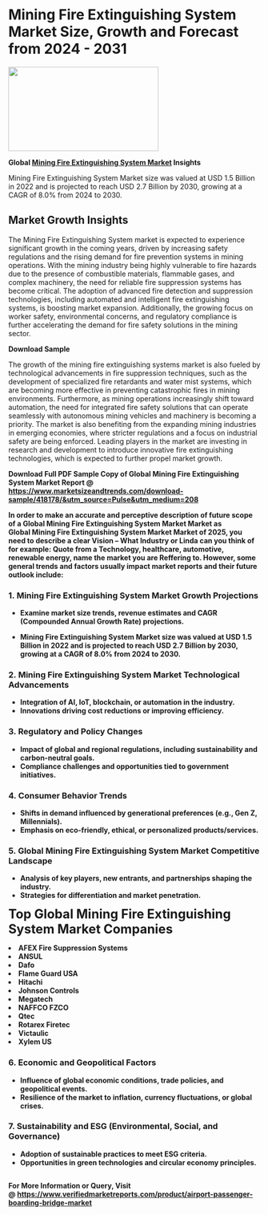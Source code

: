 <H1>Mining Fire Extinguishing System Market Size, Growth and Forecast from 2024 - 2031</H1><img class="aligncenter size-medium wp-image-584254" src="https://thirdeyenews.in/wp-content/uploads/2024/09/Global-Market-Research-300x168.jpeg" alt="" width="300" height="168" /><p><strong>Global&nbsp;<a href="https://www.marketsizeandtrends.com/download-sample/418178/&amp;utm_source=Pulse&amp;utm_medium=208">Mining Fire Extinguishing System Market</a> Insights</strong></p><p>Mining Fire Extinguishing System Market size was valued at USD 1.5 Billion in 2022 and is projected to reach USD 2.7 Billion by 2030, growing at a CAGR of 8.0% from 2024 to 2030.</p><p><h2>Market Growth Insights</h2> <p>The Mining Fire Extinguishing System market is expected to experience significant growth in the coming years, driven by increasing safety regulations and the rising demand for fire prevention systems in mining operations. With the mining industry being highly vulnerable to fire hazards due to the presence of combustible materials, flammable gases, and complex machinery, the need for reliable fire suppression systems has become critical. The adoption of advanced fire detection and suppression technologies, including automated and intelligent fire extinguishing systems, is boosting market expansion. Additionally, the growing focus on worker safety, environmental concerns, and regulatory compliance is further accelerating the demand for fire safety solutions in the mining sector.</p> <p><strong>Download Sample</strong></p> <p>The growth of the mining fire extinguishing systems market is also fueled by technological advancements in fire suppression techniques, such as the development of specialized fire retardants and water mist systems, which are becoming more effective in preventing catastrophic fires in mining environments. Furthermore, as mining operations increasingly shift toward automation, the need for integrated fire safety solutions that can operate seamlessly with autonomous mining vehicles and machinery is becoming a priority. The market is also benefiting from the expanding mining industries in emerging economies, where stricter regulations and a focus on industrial safety are being enforced. Leading players in the market are investing in research and development to introduce innovative fire extinguishing technologies, which is expected to further propel market growth. <p><strong></p><p><span class=""><strong>Download Full PDF Sample Copy of Global Mining Fire Extinguishing System Market Report</strong> @ <a href="https://www.marketsizeandtrends.com/download-sample/418178/&amp;utm_source=Pulse&amp;utm_medium=208" target="_blank">https://www.marketsizeandtrends.com/download-sample/418178/&amp;utm_source=Pulse&amp;utm_medium=208</a></span></p><p>In order to make an accurate and perceptive description of future scope of a Global&nbsp;Mining Fire Extinguishing System Market Market as Global&nbsp;Mining Fire Extinguishing System Market Market of 2025, you need to describe a clear Vision &ndash; What Industry or Linda can you think of for example: Quote from a Technology, healthcare, automotive, renewable energy, name the market you are Reffering to. However, some general trends and factors usually impact market reports and their future outlook include:</p><h3>1.&nbsp;<strong>Mining Fire Extinguishing System Market Growth Projections</strong></h3><ul><li>Examine market size trends, revenue estimates and CAGR (Compounded Annual Growth Rate) projections.</li><li><p>Mining Fire Extinguishing System Market size was valued at USD 1.5 Billion in 2022 and is projected to reach USD 2.7 Billion by 2030, growing at a CAGR of 8.0% from 2024 to 2030.</p></li></ul><h3>2.&nbsp;<strong>Mining Fire Extinguishing System Market Technological Advancements</strong></h3><ul><li>Integration of AI, IoT, blockchain, or automation in the industry.</li><li>Innovations driving cost reductions or improving efficiency.</li></ul><h3>3.&nbsp;<strong>Regulatory and Policy Changes</strong></h3><ul><li>Impact of global and regional regulations, including sustainability and carbon-neutral goals.</li><li>Compliance challenges and opportunities tied to government initiatives.</li></ul><h3>4.&nbsp;<strong>Consumer Behavior Trends</strong></h3><ul><li>Shifts in demand influenced by generational preferences (e.g., Gen Z, Millennials).</li><li>Emphasis on eco-friendly, ethical, or personalized products/services.</li></ul><h3>5.&nbsp;<strong>Global Mining Fire Extinguishing System Market Competitive Landscape</strong></h3><ul><li>Analysis of key players, new entrants, and partnerships shaping the industry.</li><li>Strategies for differentiation and market penetration.</li></ul><p data-pm-slice="1 1 []"><span style="color: inherit; font-family: inherit; font-size: 25px;">Top Global Mining Fire Extinguishing System Market Companies</span></p><div class="" data-test-id=""><p><li>AFEX Fire Suppression Systems</li><li> ANSUL</li><li> Dafo</li><li> Flame Guard USA</li><li> Hitachi</li><li> Johnson Controls</li><li> Megatech</li><li> NAFFCO FZCO</li><li> Qtec</li><li> Rotarex Firetec</li><li> Victaulic</li><li> Xylem US</li></p></div><h3>6.&nbsp;<strong>Economic and Geopolitical Factors</strong></h3><ul><li>Influence of global economic conditions, trade policies, and geopolitical events.</li><li>Resilience of the market to inflation, currency fluctuations, or global crises.</li></ul><h3>7.&nbsp;<strong>Sustainability and ESG (Environmental, Social, and Governance)</strong></h3><ul><li>Adoption of sustainable practices to meet ESG criteria.</li><li>Opportunities in green technologies and circular economy principles.</li></ul><h2><strong style="font-size: 14px;">For More Information or Query, Visit @&nbsp;</strong><a style="background-color: #ffffff; font-size: 14px;" href="https://www.marketsizeandtrends.com/report/mining-fire-extinguishing-system-market/" target="_blank">https://www.verifiedmarketreports.com/product/airport-passenger-boarding-bridge-market</a></h2>
